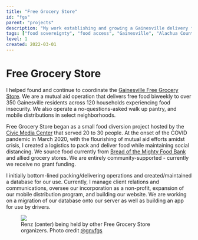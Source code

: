 ```yaml
---
title: "Free Grocery Store"
id: "fgs"
parent: "projects"
description: "My work establishing and growing a Gainesville delivery food pantry"
tags: ["food sovereignty", "food access", "Gainesville", "Alachua County", "nonprofit", "coordination", "mutual aid"]
level: 1
created: 2022-03-01
---
```


# Free Grocery Store

I helped found and continue to coordinate the [Gainesville Free Grocery Store](https://gnvfgs.org). We are a mutual aid operation that delivers free food biweekly to over 350 Gainesville residents across 120 households experiencing food insecurity. We also operate a no-questions-asked walk up pantry, and mobile distributions in select neighborhoods.

Free Grocery Store began as a small food diversion project hosted by the [Civic Media Center](https://civicmediacenter.org) that served 20 to 30 people. At the onset of the COVID pandemic in March 2020, with the flourishing of mutual aid efforts amidst crisis, I created a logistics to pack and deliver food while maintaining social distancing. We source food currently from [Bread of the Mighty Food Bank](https://breadofthemighty.org) and allied grocery stores. We are entirely community-supported - currently we receive no grant funding.

I initially bottom-lined packing/delivering operations and created/maintained a database for our use. Currently, I manage client relations and communications, oversee our incorporation as a non-profit, expansion of our mobile distribution program, and building our website. We are working on a migration of our database onto our server as well as building an app for use by drivers.

<figure class="narrow">
    <img src="media/renz-fgs.jpg alt="Renz held up by their co-organizers">
    <figcaption>
        Renz (center) being held by other Free Grocery Store organizers. Photo credit <a href="https://instagram.com/gnvfgs">@gnvfgs</a>
    </figcaption>
</figure>


